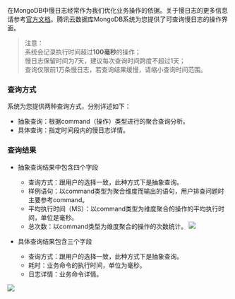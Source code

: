 在MongoDB中慢日志经常作为我们优化业务操作的依据。关于慢日志的更多信息请参考[官方文档](https://docs.mongodb.com/manual/tutorial/manage-the-database-profiler/)。腾讯云数据库MongoDB系统为您提供了可查询慢日志的操作界面。
> 注意：<br>
> 系统会记录执行时间超过**100毫秒**的操作；<br>
> 慢日志保留时间为7天，建议每次查询时间跨度不超过1天；<br>
> 查询仅限前1万条慢日志，若查询结果缓慢，请缩小查询时间范围。

### 查询方式 ###

系统为您提供两种查询方式，分别详述如下：


- 抽象查询：根据command（操作）类型进行的聚合查询分析。
- 具体查询：指定时间段内的慢日志详情。

### 查询结果 ###

- 抽象查询结果中包含四个字段
	- 查询方式：跟用户的选择一致，此种方式下是抽象查询。
	- 样例语句：以command类型为聚合维度而输出的语句，用户排查问题时主要参考command。
	- 平均执行时间（MS）：以command类型为维度聚合的操作的平均执行时间，单位是毫秒。
	- 总次数：以command类型为维度聚合的操作的次数统计。
![](https://main.qcloudimg.com/raw/e486a551523567999e126c65dc5fe4a9.png)

- 具体查询结果包含三个字段
	- 查询方式：跟用户的选择一致，此种方式下是抽象查询。
	- 耗时：业务命令的执行时间，单位为毫秒。
	- 日志详情：业务命令详情。

![](https://main.qcloudimg.com/raw/210e70d3dc1003c2c52ddc9baa290e65.png)